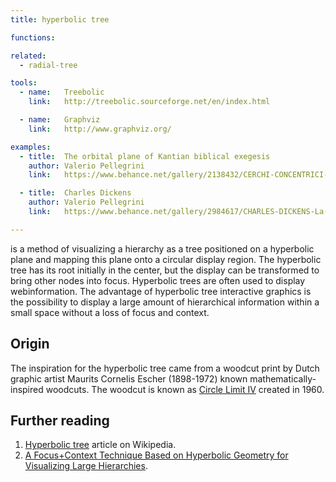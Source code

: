 ```yaml
---
title: hyperbolic tree

functions:

related:
  - radial-tree

tools:
  - name:   Treebolic
    link:   http://treebolic.sourceforge.net/en/index.html

  - name:   Graphviz
    link:   http://www.graphviz.org/

examples:
  - title:  The orbital plane of Kantian biblical exegesis
    author: Valerio Pellegrini
    link:   https://www.behance.net/gallery/2138432/CERCHI-CONCENTRICI-Kant-Data-Visualization

  - title:  Charles Dickens
    author: Valerio Pellegrini
    link:   https://www.behance.net/gallery/2984617/CHARLES-DICKENS-La-Lettura-10-Corriere-della-Sera

---
```


is a method of visualizing a hierarchy as a tree positioned on a hyperbolic plane and mapping this plane onto a circular display region. The hyperbolic tree has its root initially in the center, but the display can be transformed to bring other nodes into focus. Hyperbolic trees are often used to display webinformation.
The advantage of hyperbolic tree interactive graphics is the possibility to display a large amount of hierarchical information within a small space without a loss of focus and context.

<!--more-->

## Origin
The inspiration for the hyperbolic tree came from a woodcut print by Dutch graphic artist Maurits Cornelis Escher (1898-1972) known mathematically-inspired woodcuts. The woodcut is known as [Circle Limit IV](https://www.mcescher.com/gallery/recognition-success/circle-limit-iv/) created in 1960.


## Further reading
1. [Hyperbolic tree](https://en.wikipedia.org/wiki/Hyperbolic_tree) article on Wikipedia.
2. [A Focus+Context Technique Based on Hyperbolic Geometry for Visualizing Large Hierarchies](http://www.idav.ucdavis.edu/~asharf/shrek/Projects/HypBrowser/startree-chi95.pdf).
